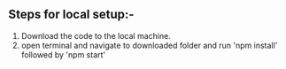 ## Steps for local setup:-
1) Download the code to the local machine.
2) open terminal and navigate to downloaded folder and run 'npm install' followed by 'npm start'